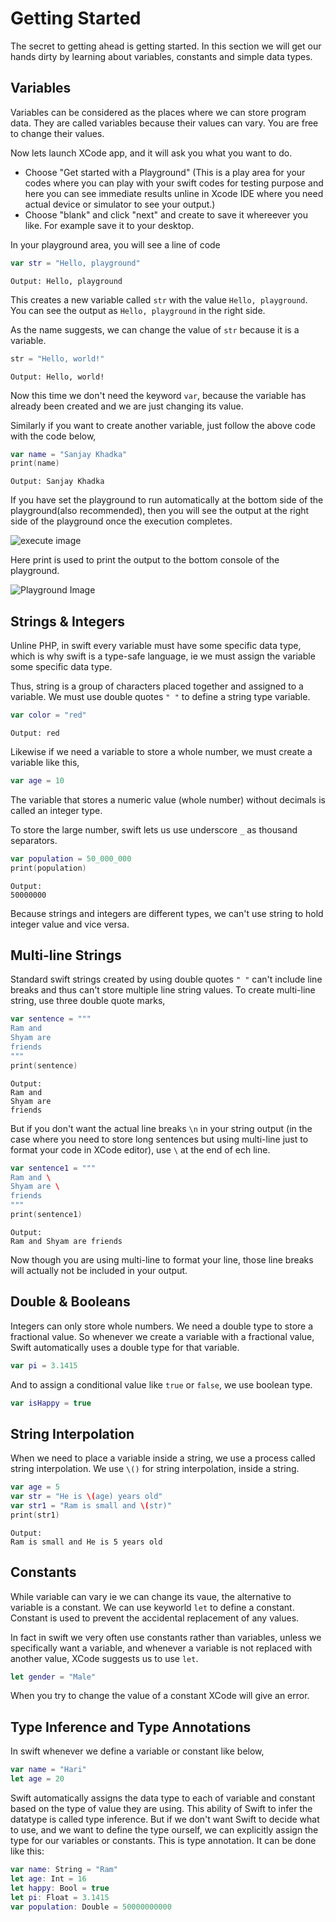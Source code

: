 # Getting Started
The secret to getting ahead is getting started. In this section we will get our hands dirty by learning about variables, constants and simple data types.

## Variables
Variables can be considered as the places where we can store program data. They are called variables because their values can vary. You are free to change their values.

Now lets launch XCode app, and it will ask you what you want to do. 
* Choose "Get started with a Playground" (This is a play area for your codes where you can play with your swift codes for testing purpose and here you can see immediate results unline in Xcode IDE where you need actual device or simulator to see your output.)
* Choose "blank" and click "next" and create to save it whereever you like. For example save it to your desktop. 

In your playground area, you will see a line of code

```swift
var str = "Hello, playground"
```

```
Output: Hello, playground
```

This creates a new variable called ``str`` with the value ``Hello, playground``. You can see the output as ``Hello, playground`` in the right side. 

As the name suggests, we can change the value of ``str`` because it is a variable.

```swift
str = "Hello, world!"    
```

```
Output: Hello, world!
```

Now this time we don't need the keyword ```var```, because the variable has already been created and we are just changing its value. 

Similarly if you want to create another variable, just follow the above code with the code below,

```swift
var name = "Sanjay Khadka"
print(name)
```

```
Output: Sanjay Khadka
```

If you have set the playground to run automatically at the bottom side of the playground(also recommended), then you will see the output at the right side of the playground once the execution completes. 

![execute image](https://github.com/sanjaykhadka/learn-swift-coding/blob/master/images/execute.gif)

Here print is used to print the output to the bottom console of the playground.

![Playground Image](https://github.com/sanjaykhadka/learn-swift-coding/blob/master/images/playground.png)

## Strings & Integers
Unline PHP, in swift every variable must have some specific data type, which is why swift is a type-safe language, ie we must assign the variable some specific data type. 

Thus, string is a group of characters placed together and assigned to a variable. We must use double quotes ```" "``` to define a string type variable. 

```swift 
var color = "red"
```

```
Output: red
```

Likewise if we need a variable to store a whole number, we must create a variable like this, 

```swift
var age = 10
```

The variable that stores a numeric value (whole number) without decimals is called an integer type. 

To store the large number, swift lets us use underscore ```_``` as thousand separators.

```swift
var population = 50_000_000
print(population)
```

```
Output:
50000000
```

Because strings and integers are different types, we can't use string to hold integer value and vice versa. 

## Multi-line Strings
Standard swift strings created by using double quotes ```" "``` can't include line breaks and thus can't store multiple line string values. To create multi-line string, use three double quote marks,

```swift
var sentence = """
Ram and
Shyam are
friends
"""
print(sentence)
```

```
Output: 
Ram and
Shyam are
friends
```

But if you don't want the actual line breaks ```\n``` in your string output (in the case where you need to store long sentences but using multi-line just to format your code in XCode editor), use ```\``` at the end of ech line. 

```swift
var sentence1 = """
Ram and \
Shyam are \
friends
"""
print(sentence1)
```

```
Output: 
Ram and Shyam are friends
```

Now though you are using multi-line to format your line, those line breaks will actually not be included in your output.

## Double & Booleans
Integers can only store whole numbers. We need a double type to store a fractional value. So whenever we create a variable with a fractional value, Swift automatically uses a double type for that variable.

```swift
var pi = 3.1415
```

And to assign a conditional value like ```true``` or ```false```, we use boolean type.

```swift
var isHappy = true
```

## String Interpolation
When we need to place a variable inside a string, we use a process called string interpolation. We use ```\()``` for string interpolation, inside a string.

```swift
var age = 5
var str = "He is \(age) years old"
var str1 = "Ram is small and \(str)"
print(str1)
```

```
Output:
Ram is small and He is 5 years old
```

## Constants
While variable can vary ie we can change its vaue, the alternative to variable is a constant. We can use keyworld ```let``` to define a constant. Constant is used to prevent the accidental replacement of any values. 

In fact in swift we very often use constants rather than variables, unless we specifically want a variable, and whenever a variable is not replaced with another value, XCode suggests us to use ```let```.

```swift
let gender = "Male"
```

When you try to change the value of a constant XCode will give an error.

## Type Inference and Type Annotations
In swift whenever we define a variable or constant like below,

```swift
var name = "Hari"
let age = 20
```

Swift automatically assigns the data type to each of variable and constant based on the type of value they are using. This ability of Swift to infer the datatype is called type inference. 
But if we don't want Swift to decide what to use, and we want to define the type ourself, we can explicitly assign the type for our variables or constants. This is type annotation. It can be done like this:

```swift 
var name: String = "Ram"
let age: Int = 16
let happy: Bool = true
let pi: Float = 3.1415
var population: Double = 50000000000
```



